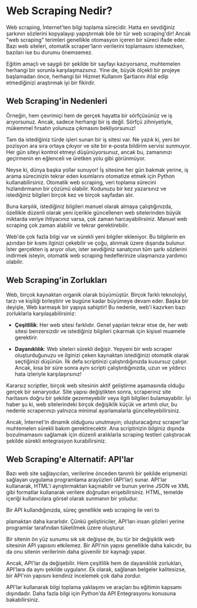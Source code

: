 # Web Scraping Nedir?

Web scraping, İnternet'ten bilgi toplama sürecidir. Hatta en sevdiğiniz şarkının sözlerini kopyalayıp yapıştırmak bile bir tür web scraping'dir! Ancak "web scraping" terimleri genellikle otomasyon içeren bir süreci ifade eder. Bazı web siteleri, otomatik scraper'ların verilerini toplamasını istemezken, bazıları ise bu durumu önemsemez.

Eğitim amaçlı ve saygılı bir şekilde bir sayfayı kazıyorsanız, muhtemelen herhangi bir sorunla karşılaşmazsınız. Yine de, büyük ölçekli bir projeye başlamadan önce, herhangi bir Hizmet Kullanım Şartlarını ihlal edip etmediğinizi araştırmak iyi bir fikirdir.

## Web Scraping'in Nedenleri

Örneğin, hem çevrimiçi hem de gerçek hayatta bir sörfçüsünüz ve iş arıyorsunuz. Ancak, sadece herhangi bir iş değil. Sörfçü zihniyetiyle, mükemmel fırsatın yolunuza çıkmasını bekliyorsunuz!

Tam da istediğiniz türde işleri sunan bir iş sitesi var. Ne yazık ki, yeni bir pozisyon ara sıra ortaya çıkıyor ve site bir e-posta bildirim servisi sunmuyor. Her gün siteyi kontrol etmeyi düşünüyorsunuz, ancak bu, zamanınızı geçirmenin en eğlenceli ve üretken yolu gibi görünmüyor.

Neyse ki, dünya başka yollar sunuyor! İş sitesine her gün bakmak yerine, iş arama sürecinizin tekrar eden kısımlarını otomatize etmek için Python kullanabilirsiniz. Otomatik web scraping, veri toplama sürecini hızlandırmanın bir çözümü olabilir. Kodunuzu bir kez yazarsınız ve istediğiniz bilgileri birçok kez ve birçok sayfadan alır.

Buna karşılık, istediğiniz bilgileri manuel olarak almaya çalıştığınızda, özellikle düzenli olarak yeni içerikle güncellenen web sitelerinden büyük miktarda veriye ihtiyacınız varsa, çok zaman harcayabilirsiniz. Manuel web scraping çok zaman alabilir ve tekrar gerektirebilir.

Web'de çok fazla bilgi var ve sürekli yeni bilgiler ekleniyor. Bu bilgilerin en azından bir kısmı ilginizi çekebilir ve çoğu, alınmak üzere dışarıda bulunur. İster gerçekten iş arıyor olun, ister sevdiğiniz sanatçının tüm şarkı sözlerini indirmek isteyin, otomatik web scraping hedeflerinize ulaşmanıza yardımcı olabilir.

## Web Scraping'in Zorlukları

Web, birçok kaynaktan organik olarak büyümüştür. Birçok farklı teknolojiyi, tarzı ve kişiliği birleştirir ve bugüne kadar büyümeye devam eder. Başka bir deyişle, Web karmaşık bir yapıya sahiptir! Bu nedenle, web'i kazırken bazı zorluklarla karşılaşabilirsiniz:

- **Çeşitlilik**: Her web sitesi farklıdır. Genel yapıları tekrar etse de, her web sitesi benzersizdir ve istediğiniz bilgileri çıkarmak için kişisel muamele gerektirir.
  
- **Dayanıklılık**: Web siteleri sürekli değişir. Yepyeni bir web scraper oluşturduğunuzu ve ilginizi çeken kaynaktan istediğinizi otomatik olarak seçtiğinizi düşünün. İlk defa scriptinizi çalıştırdığınızda kusursuz çalışır. Ancak, kısa bir süre sonra aynı scripti çalıştırdığınızda, uzun ve yıldırıcı hata izleriyle karşılaşırsınız!

Kararsız scriptler, birçok web sitesinin aktif geliştirme aşamasında olduğu gerçek bir senaryodur. Site yapısı değiştikten sonra, scraperınız site haritasını doğru bir şekilde gezemeyebilir veya ilgili bilgileri bulamayabilir. İyi haber şu ki, web sitelerindeki birçok değişiklik küçük ve artımlı olur, bu nedenle scraperınızı yalnızca minimal ayarlamalarla güncelleyebilirsiniz.

Ancak, İnternet'in dinamik olduğunu unutmayın; oluşturacağınız scraper'lar muhtemelen sürekli bakım gerektirecektir. Ana scriptinizin bilginiz dışında bozulmamasını sağlamak için düzenli aralıklarla scraping testleri çalıştıracak şekilde sürekli entegrasyon kurabilirsiniz.

## Web Scraping'e Alternatif: API'lar

Bazı web site sağlayıcıları, verilerine önceden tanımlı bir şekilde erişmenizi sağlayan uygulama programlama arayüzleri (API'lar) sunar. API'lar kullanarak, HTML'i ayrıştırmaktan kaçınabilir ve bunun yerine JSON ve XML gibi formatlar kullanarak verilere doğrudan erişebilirsiniz. HTML, temelde içeriği kullanıcılara görsel olarak sunmanın bir yoludur.

Bir API kullandığınızda, süreç genellikle web scraping ile veri to

plamaktan daha kararlıdır. Çünkü geliştiriciler, API'ları insan gözleri yerine programlar tarafından tüketilmek üzere oluşturur.

Bir sitenin ön yüz sunumu sık sık değişse de, bu tür bir değişiklik web sitesinin API yapısını etkilemez. Bir API'nin yapısı genellikle daha kalıcıdır, bu da onu sitenin verilerinin daha güvenilir bir kaynağı yapar.

Ancak, API'lar da değişebilir. Hem çeşitlilik hem de dayanıklılık zorlukları, API'lara da aynı şekilde uygulanır. Ek olarak, sağlanan belgeler kalitesizse, bir API'nin yapısını kendiniz incelemek çok daha zordur.

API'lar kullanarak bilgi toplama yaklaşımı ve araçları bu eğitimin kapsamı dışındadır. Daha fazla bilgi için Python'da API Entegrasyonu konusuna bakabilirsiniz.